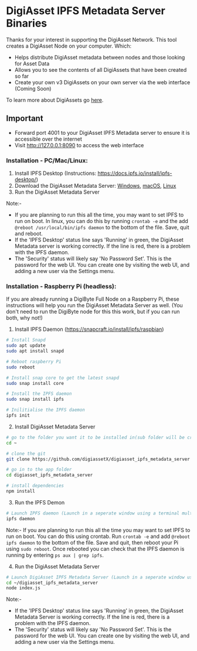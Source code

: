# DigiAsset IPFS Metadata Server Binaries

Thanks for your interest in supporting the DigiAsset Network.  This tool creates a DigiAsset Node on your computer.  Which:

- Helps distribute DigiAsset metadata between nodes and those looking for Asset Data
- Allows you to see the contents of all DigiAssets that have been created so far
- Create your own v3 DigiAssets on your own server via the web interface (Coming Soon)

To learn more about DigiAssets go [here](https://digibyte.org/en-gb/#digiassets).

## Important

- Forward port 4001 to your DigiAsset IPFS Metadata server to ensure it is accessible over the internet
- Visit http://127.0.0.1:8090 to access the web interface


### Installation - PC/Mac/Linux:

1) Install IPFS Desktop (Instructions: https://docs.ipfs.io/install/ipfs-desktop/)
2) Download the DigiAsset Metadata Server:
   [Windows](digiasset_ipfs_metadata_server-win.exe),
   [macOS](digiasset_ipfs_metadata_server-macos),
   [Linux](digiasset_ipfs_metadata_server-linux)
3) Run the DigiAsset Metadata Server

Note:- 
- If you are planning to run this all the time, you may want to set IPFS to run on boot. In linux, you can do this by running ```crontab -e``` and the add ```@reboot /usr/local/bin/ipfs daemon``` to the bottom of the file. Save, quit and reboot.
- If the 'IPFS Desktop' status line says 'Running' in green, the DigiAsset Metadata server is working correctly. If the line is red, there is a problem with the IPFS daemon.
- The 'Security' status will likely say 'No Password Set'. This is the password for the web UI. You can create one by visiting the web UI, and adding a new user via the Settings menu.

### Installation - Raspberry Pi (headless):

If you are already running a DigiByte Full Node on a Raspberry Pi, these instructions will help you run the DigiAsset Metadata Server as well. 
(You don't need to run the DigiByte node for this this work, but if you can run both, why not!)

1) Install IPFS Daemon (https://snapcraft.io/install/ipfs/raspbian)

```bash
# Install Snapd
sudo apt update
sudo apt install snapd

# Reboot raspberry Pi
sudo reboot

# Install snap core to get the latest snapd
sudo snap install core

# Install the IPFS daemon
sudo snap install ipfs

# Inilitialise the IPFS daemon
ipfs init
```

2) Install DigiAsset Metadata Server
```bash
# go to the folder you want it to be installed in(sub folder will be created)
cd ~

# clone the git
git clone https://github.com/digiassetX/digiasset_ipfs_metadata_server

# go in to the app folder
cd digiasset_ipfs_metadata_server

# install dependencies
npm install
```

3) Run the IPFS Demon

```bash
# Launch IPFS daemon (Launch in a seperate window using a terminal multiplex like tmux/screen etc.)
ipfs daemon
```
Note:- If you are planning to run this all the time you may want to set IPFS to run on boot.  You can do this using crontab. Run ```crontab -e``` and add ```@reboot ipfs daemon``` to the bottom of the file. Save and quit, then reboot your Pi using ```sudo reboot```. Once rebooted you can check that the IPFS daemon is running by entering ```ps aux | grep ipfs```.

4) Run the DigiAsset Metadata Server

```bash
# Launch DigiAsset IPFS Metadata Server (Launch in a seperate window using a terminal multiplex like tmux/screen etc.)
cd ~/digiasset_ipfs_metadata_server
node index.js
```

Note:- 
- If the 'IPFS Desktop' status line says 'Running' in green, the DigiAsset Metadata Server is working correctly. If the line is red, there is a problem with the IPFS daemon.
- The 'Security' status will likely say 'No Password Set'. This is the password for the web UI. You can create one by visiting the web UI, and adding a new user via the Settings menu.
